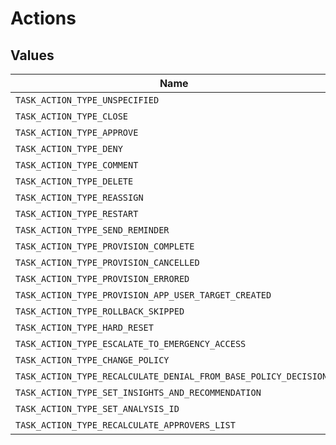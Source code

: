 # Actions


## Values

| Name                                                             | Value                                                            |
| ---------------------------------------------------------------- | ---------------------------------------------------------------- |
| `TASK_ACTION_TYPE_UNSPECIFIED`                                   | TASK_ACTION_TYPE_UNSPECIFIED                                     |
| `TASK_ACTION_TYPE_CLOSE`                                         | TASK_ACTION_TYPE_CLOSE                                           |
| `TASK_ACTION_TYPE_APPROVE`                                       | TASK_ACTION_TYPE_APPROVE                                         |
| `TASK_ACTION_TYPE_DENY`                                          | TASK_ACTION_TYPE_DENY                                            |
| `TASK_ACTION_TYPE_COMMENT`                                       | TASK_ACTION_TYPE_COMMENT                                         |
| `TASK_ACTION_TYPE_DELETE`                                        | TASK_ACTION_TYPE_DELETE                                          |
| `TASK_ACTION_TYPE_REASSIGN`                                      | TASK_ACTION_TYPE_REASSIGN                                        |
| `TASK_ACTION_TYPE_RESTART`                                       | TASK_ACTION_TYPE_RESTART                                         |
| `TASK_ACTION_TYPE_SEND_REMINDER`                                 | TASK_ACTION_TYPE_SEND_REMINDER                                   |
| `TASK_ACTION_TYPE_PROVISION_COMPLETE`                            | TASK_ACTION_TYPE_PROVISION_COMPLETE                              |
| `TASK_ACTION_TYPE_PROVISION_CANCELLED`                           | TASK_ACTION_TYPE_PROVISION_CANCELLED                             |
| `TASK_ACTION_TYPE_PROVISION_ERRORED`                             | TASK_ACTION_TYPE_PROVISION_ERRORED                               |
| `TASK_ACTION_TYPE_PROVISION_APP_USER_TARGET_CREATED`             | TASK_ACTION_TYPE_PROVISION_APP_USER_TARGET_CREATED               |
| `TASK_ACTION_TYPE_ROLLBACK_SKIPPED`                              | TASK_ACTION_TYPE_ROLLBACK_SKIPPED                                |
| `TASK_ACTION_TYPE_HARD_RESET`                                    | TASK_ACTION_TYPE_HARD_RESET                                      |
| `TASK_ACTION_TYPE_ESCALATE_TO_EMERGENCY_ACCESS`                  | TASK_ACTION_TYPE_ESCALATE_TO_EMERGENCY_ACCESS                    |
| `TASK_ACTION_TYPE_CHANGE_POLICY`                                 | TASK_ACTION_TYPE_CHANGE_POLICY                                   |
| `TASK_ACTION_TYPE_RECALCULATE_DENIAL_FROM_BASE_POLICY_DECISIONS` | TASK_ACTION_TYPE_RECALCULATE_DENIAL_FROM_BASE_POLICY_DECISIONS   |
| `TASK_ACTION_TYPE_SET_INSIGHTS_AND_RECOMMENDATION`               | TASK_ACTION_TYPE_SET_INSIGHTS_AND_RECOMMENDATION                 |
| `TASK_ACTION_TYPE_SET_ANALYSIS_ID`                               | TASK_ACTION_TYPE_SET_ANALYSIS_ID                                 |
| `TASK_ACTION_TYPE_RECALCULATE_APPROVERS_LIST`                    | TASK_ACTION_TYPE_RECALCULATE_APPROVERS_LIST                      |